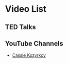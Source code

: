 # Video List


## TED Talks



## YouTube Channels

- [Cassie Kozyrkov](https://www.youtube.com/channel/UCbOX--VOebPe-MMRkatFRxw)

